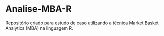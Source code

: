 # Analise-MBA-R
Repositório criado para estudo de caso utilizando a técnica Market Basket Analytics (MBA) na linguagem R.
